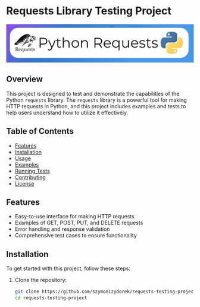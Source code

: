 # Requests Library Testing Project

![Project Logo](pics/Project_Logo.png)  <!-- Adjust the file extension if necessary -->

## Overview

This project is designed to test and demonstrate the capabilities of the Python `requests` library. The `requests` library is a powerful tool for making HTTP requests in Python, and this project includes examples and tests to help users understand how to utilize it effectively.

## Table of Contents

- [Features](#features)
- [Installation](#installation)
- [Usage](#usage)
- [Examples](#examples)
- [Running Tests](#running-tests)
- [Contributing](#contributing)
- [License](#license)

## Features

- Easy-to-use interface for making HTTP requests
- Examples of GET, POST, PUT, and DELETE requests
- Error handling and response validation
- Comprehensive test cases to ensure functionality

## Installation

To get started with this project, follow these steps:

1. Clone the repository:
   ```bash
   git clone https://github.com/szymonizydorek/requests-testing-project.git
   cd requests-testing-project

